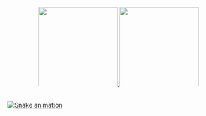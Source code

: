 
<div align="center">
  <a href="https://github.com/melpompom">
  <img height="180em" src="https://github-readme-stats.vercel.app/api?username=melpompom&show_icons=true&theme=dracula&include_all_commits=true&count_private=true"/>
  <img height="180em" src="https://github-readme-stats.vercel.app/api/top-langs/?username=melpompom&layout=compact&langs_count=7&theme=dracula"/>
</div>
<div style="display: inline_block"><br>
  <img align="right" alt="" height="150" style="border-radius:50px;" 
  <div>
  
![Snake animation](https://github.com/melissatonon/melissatonon/blob/output/github-contribution-grid-snake.svg)

